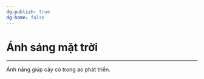 ```yaml
---
dg-publish: true
dg-home: false
---
```

# Ánh sáng mặt trời
---

Ánh nắng giúp cây cỏ trong ao phát triển.